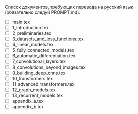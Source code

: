 Список документов, требующих перевода на русский язык (обязательно следуй PROMPT.md).

* [ ] main.tex
* [ ] 1_introduction.tex
* [ ] 2_preliminaries.tex
* [ ] 3_datasets_and_loss_functions.tex
* [ ] 4_linear_models.tex
* [ ] 5_fully_connected_models.tex
* [ ] 6_automatic_differentiation.tex
* [ ] 7_convolutional_layers.tex
* [ ] 8_convolutions_beyond_images.tex
* [ ] 9_building_deep_cnns.tex
* [ ] 10_transformers.tex
* [ ] 11_advanced_transformers.tex
* [ ] 12_graph_models.tex
* [ ] 13_recurrent_models.tex
* [ ] appendix_a.tex
* [ ] appendix_b.tex
